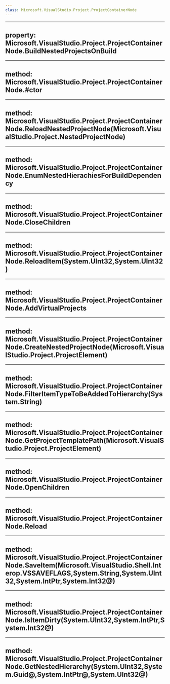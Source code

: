 ```yaml
---
class: Microsoft.VisualStudio.Project.ProjectContainerNode
---
```


---
property: Microsoft.VisualStudio.Project.ProjectContainerNode.BuildNestedProjectsOnBuild
---

---
method: Microsoft.VisualStudio.Project.ProjectContainerNode.#ctor
---

---
method: Microsoft.VisualStudio.Project.ProjectContainerNode.ReloadNestedProjectNode(Microsoft.VisualStudio.Project.NestedProjectNode)
---

---
method: Microsoft.VisualStudio.Project.ProjectContainerNode.EnumNestedHierachiesForBuildDependency
---

---
method: Microsoft.VisualStudio.Project.ProjectContainerNode.CloseChildren
---

---
method: Microsoft.VisualStudio.Project.ProjectContainerNode.ReloadItem(System.UInt32,System.UInt32)
---

---
method: Microsoft.VisualStudio.Project.ProjectContainerNode.AddVirtualProjects
---

---
method: Microsoft.VisualStudio.Project.ProjectContainerNode.CreateNestedProjectNode(Microsoft.VisualStudio.Project.ProjectElement)
---

---
method: Microsoft.VisualStudio.Project.ProjectContainerNode.FilterItemTypeToBeAddedToHierarchy(System.String)
---

---
method: Microsoft.VisualStudio.Project.ProjectContainerNode.GetProjectTemplatePath(Microsoft.VisualStudio.Project.ProjectElement)
---

---
method: Microsoft.VisualStudio.Project.ProjectContainerNode.OpenChildren
---

---
method: Microsoft.VisualStudio.Project.ProjectContainerNode.Reload
---

---
method: Microsoft.VisualStudio.Project.ProjectContainerNode.SaveItem(Microsoft.VisualStudio.Shell.Interop.VSSAVEFLAGS,System.String,System.UInt32,System.IntPtr,System.Int32@)
---

---
method: Microsoft.VisualStudio.Project.ProjectContainerNode.IsItemDirty(System.UInt32,System.IntPtr,System.Int32@)
---

---
method: Microsoft.VisualStudio.Project.ProjectContainerNode.GetNestedHierarchy(System.UInt32,System.Guid@,System.IntPtr@,System.UInt32@)
---

